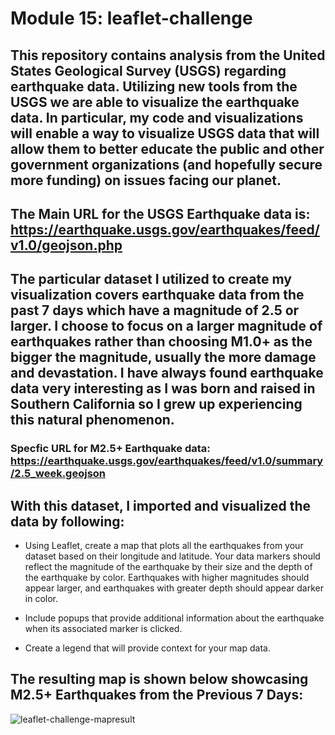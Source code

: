 # Module 15: leaflet-challenge

## This repository contains analysis from the United States Geological Survey (USGS) regarding earthquake data. Utilizing new tools from the USGS we are able to visualize the earthquake data. In particular, my code and visualizations will enable a way to visualize USGS data that will allow them to better educate the public and other government organizations (and hopefully secure more funding) on issues facing our planet.

## The Main URL for the USGS Earthquake data is: https://earthquake.usgs.gov/earthquakes/feed/v1.0/geojson.php

## The particular dataset I utilized to create my visualization covers earthquake data from the past 7 days which have a magnitude of 2.5 or larger. I choose to focus on a larger magnitude of earthquakes rather than choosing M1.0+ as the bigger the magnitude, usually the more damage and devastation. I have always found earthquake data very interesting as I was born and raised in Southern California so I grew up experiencing this natural phenomenon.
### Specfic URL for M2.5+ Earthquake data: https://earthquake.usgs.gov/earthquakes/feed/v1.0/summary/2.5_week.geojson

## With this dataset, I imported and visualized the data by following: 
- Using Leaflet, create a map that plots all the earthquakes from your dataset based on their longitude and latitude. Your data markers should reflect the magnitude of the earthquake by their size and the depth of the earthquake by color. Earthquakes with higher magnitudes should appear larger, and earthquakes with greater depth should appear darker in color.

- Include popups that provide additional information about the earthquake when its associated marker is clicked.

- Create a legend that will provide context for your map data.


## The resulting map is shown below showcasing M2.5+ Earthquakes from the Previous 7 Days:
![leaflet-challenge-mapresult](https://github.com/tralsto/leaflet-challenge/assets/133471238/d7e26daf-191a-4d37-b490-2c7e5a3917b1)
